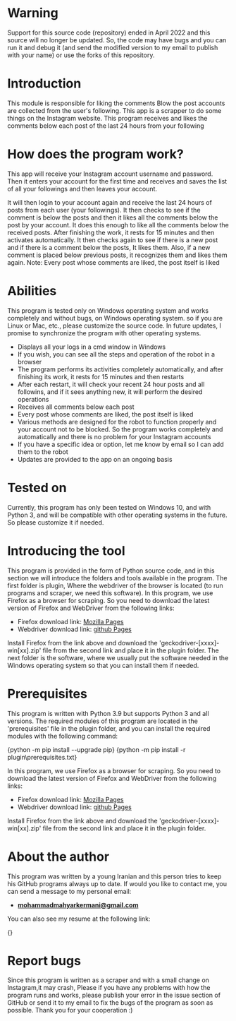 # Warning

Support for this source code (repository) ended in April 2022 and this source will no longer be updated. So, the code may have bugs and you can run it and debug it (and send the modified version to my email to publish with your name) or use the forks of this repository.


# Introduction

This module is responsible for liking the comments Blow
the post accounts are collected from the user's following.
This app is a scrapper to do some things on the Instagram website.
This program receives and likes the comments below each post of the last 24 hours from your following

# How does the program work?

This app will receive your Instagram account username and password.
Then it enters your account for the first time and receives and saves
the list of all your followings and then leaves your account.

It will then login to your account again and receive the last 24 hours
of posts from each user (your followings). It then checks to see if the
comment is below the posts and then it likes all the comments below the
post by your account. 
It does this enough to like all the comments below the received posts.
After finishing the work, it rests for 15 minutes and then activates automatically.
It then checks again to see if there is a new post and if there is a comment
below the posts, It likes them. Also, if a new comment is placed below previous posts,
it recognizes them and likes them again. 
Note: Every post whose comments are liked, the post itself is liked


# Abilities

This program is tested only on Windows operating system and works completely and without bugs, on Windows operating system.
so if you are Linux or Mac, etc., please customize the source code.
In future updates, I promise to synchronize the program with other operating systems.

- Displays all your logs in a cmd window in Windows
- If you wish, you can see all the steps and operation of the robot in a browser
- The program performs its activities completely automatically, and after finishing its work, it rests for 15 minutes and then restarts
- After each restart, it will check your recent 24 hour posts and all followins, and if it sees anything new, it will perform the desired operations
- Receives all comments below each post
- Every post whose comments are liked, the post itself is liked
- Various methods are designed for the robot to function properly and your account not to be blocked. So the program works completely and automatically and there is no problem for your Instagram accounts
- If you have a specific idea or option, let me know by email so I can add them to the robot
- Updates are provided to the app on an ongoing basis


# Tested on

Currently, this program has only been tested on Windows 10, and with Python 3, and will be compatible with other operating systems in the future.
So please customize it if needed.

# Introducing the tool

This program is provided in the form of Python source code, and in this section we will introduce
the folders and tools available in the program.
The first folder is plugin, Where the webdriver of the browser is located (to run programs and scraper, we need this software).
In this program, we use Firefox as a browser for scraping. So you need to download the latest version of Firefox and WebDriver from the following links:

- Firefox download link: [Mozilla Pages](https://www.mozilla.org/en-US/firefox/download/thanks/)
- Webdriver download link: [github Pages](https://github.com/mozilla/geckodriver/releases/)

Install Firefox from the link above and download the 'geckodriver-[xxxx]-win[xx].zip' file from the second link and place it in the plugin folder.
The next folder is the software, where we usually put the software needed in the Windows operating system so that you can install them if needed.


# Prerequisites

This program is written with Python 3.9 but supports Python 3 and all versions.
The required modules of this program are located in the 'prerequisites' file in the plugin folder, and you can install the required modules with the following command:

{python -m pip install --upgrade pip}
{python -m pip install -r plugin\\prerequisites.txt}

In this program, we use Firefox as a browser for scraping. So you need to download the latest version of Firefox and WebDriver from the following links:

- Firefox download link: [Mozilla Pages](https://www.mozilla.org/en-US/firefox/download/thanks/)
- Webdriver download link: [github Pages](https://github.com/mozilla/geckodriver/releases/)

Install Firefox from the link above and download the 'geckodriver-[xxxx]-win[xx].zip' file from the second link and place it in the plugin folder.


# About the author

This program was written by a young Iranian and this person tries to keep his GitHub programs always up to date.
If would you like to contact me, you can send a message to my personal email:

- **mohammadmahyarkermani@gmail.com**

You can also see my resume at the following link:

{}


# Report bugs

Since this program is written as a scraper and with a small change on Instagram,it may crash,
Please if you have any problems with how the program runs and works, please publish your error in the issue section of GitHub
or send it to my email to fix the bugs of the program as soon as possible. Thank you for your cooperation :)
